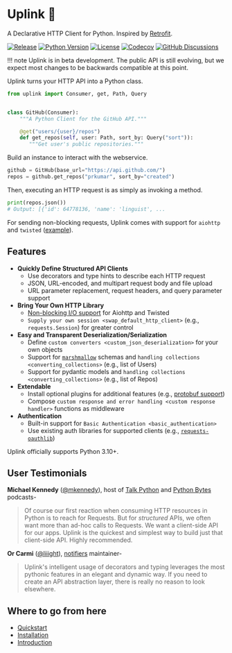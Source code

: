 # Uplink 📡

A Declarative HTTP Client for Python. Inspired by
[Retrofit](http://square.github.io/retrofit/).

[![Release](https://img.shields.io/github/release/prkumar/uplink/all.svg)](https://github.com/prkumar/uplink)
[![Python
Version](https://img.shields.io/pypi/pyversions/uplink.svg)](https://pypi.python.org/pypi/uplink)
[![License](https://img.shields.io/github/license/prkumar/uplink.svg)](https://github.com/prkumar/uplink/blob/master/LICENSE)
[![Codecov](https://img.shields.io/codecov/c/github/prkumar/uplink.svg)](https://codecov.io/gh/prkumar/uplink)
[![GitHub
Discussions](https://img.shields.io/github/discussions/prkumar/uplink.png)](https://github.com/prkumar/uplink/discussions)

!!! note
Uplink is in beta development. The public API is still evolving, but we
expect most changes to be backwards compatible at this point.

Uplink turns your HTTP API into a Python class.

``` python
from uplink import Consumer, get, Path, Query


class GitHub(Consumer):
    """A Python Client for the GitHub API."""

    @get("users/{user}/repos")
    def get_repos(self, user: Path, sort_by: Query("sort")):
       """Get user's public repositories."""
```

Build an instance to interact with the webservice.

``` python
github = GitHub(base_url="https://api.github.com/")
repos = github.get_repos("prkumar", sort_by="created")
```

Then, executing an HTTP request is as simply as invoking a method.

``` python
print(repos.json())
# Output: [{'id': 64778136, 'name': 'linguist', ...
```

For sending non-blocking requests, Uplink comes with support for
`aiohttp` and `twisted`
([example](https://github.com/prkumar/uplink/tree/master/examples/async-requests)).

## Features

-   **Quickly Define Structured API Clients**
    -   Use decorators and type hints to describe each HTTP request
    -   JSON, URL-encoded, and multipart request body and file upload
    -   URL parameter replacement, request headers, and query parameter
        support
-   **Bring Your Own HTTP Library**
    -   [Non-blocking I/O
        support](https://github.com/prkumar/uplink/tree/master/examples/async-requests)
        for Aiohttp and Twisted
    -   `Supply your own session <swap_default_http_client>` (e.g.,
        `requests.Session`) for greater control
-   **Easy and Transparent Deserialization/Serialization**
    -   Define `custom converters <custom_json_deserialization>` for
        your own objects
    -   Support for
        [`marshmallow`](https://github.com/prkumar/uplink/tree/master/examples/marshmallow)
        schemas and `handling collections <converting_collections>`
        (e.g., list of Users)
    -   Support for pydantic models and
        `handling collections <converting_collections>` (e.g., list of
        Repos)
-   **Extendable**
    -   Install optional plugins for additional features (e.g.,
        [protobuf support](https://github.com/prkumar/uplink-protobuf))
    -   Compose
        `custom response and error handling <custom response handler>`
        functions as middleware
-   **Authentication**
    -   Built-in support for
        `Basic Authentication <basic_authentication>`
    -   Use existing auth libraries for supported clients (e.g.,
        [`requests-oauthlib`](https://github.com/requests/requests-oauthlib))

Uplink officially supports Python 3.10+.

## User Testimonials

**Michael Kennedy** ([@mkennedy](https://twitter.com/mkennedy)), host of
[Talk Python](https://twitter.com/TalkPython) and [Python
Bytes](https://twitter.com/pythonbytes) podcasts-

> Of course our first reaction when consuming HTTP resources in Python
> is to reach for Requests. But for *structured* APIs, we often want
> more than ad-hoc calls to Requests. We want a client-side API for our
> apps. Uplink is the quickest and simplest way to build just that
> client-side API. Highly recommended.

**Or Carmi** ([@liiight](https://github.com/liiight)),
[notifiers](https://github.com/notifiers/notifiers) maintainer-

> Uplink's intelligent usage of decorators and typing leverages the most
> pythonic features in an elegant and dynamic way. If you need to create
> an API abstraction layer, there is really no reason to look elsewhere.

## Where to go from here

- [Quickstart](user/quickstart.md)
- [Installation](user/install.md)
- [Introduction](user/introduction.md)
